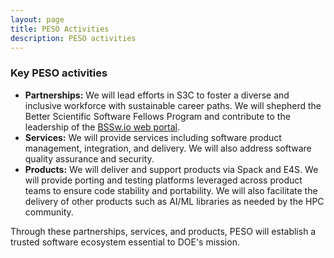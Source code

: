 ```yaml
---
layout: page
title: PESO Activities
description: PESO activities
---
```


### Key PESO  activities
- **Partnerships:**  We will lead efforts in S3C to foster a diverse and inclusive workforce with sustainable career paths.  We will shepherd the Better Scientific Software Fellows Program and contribute to the leadership of the [BSSw.io web portal](https://bssw.io).
- **Services:** We will provide services including software product management, integration, and delivery. We will also address software quality assurance and security.
- **Products:** We will deliver and support products via Spack and E4S. We will provide porting and testing platforms leveraged across product teams to ensure code stability and portability.  We will also facilitate the delivery of other products such as AI/ML libraries as needed by the HPC community.

Through these partnerships, services, and products, PESO will establish a trusted software ecosystem essential to DOE's mission.

